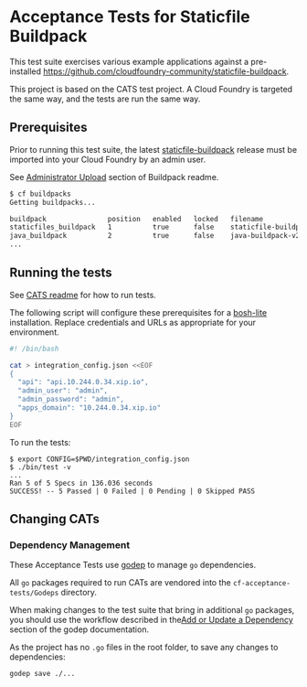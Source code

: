 Acceptance Tests for Staticfile Buildpack
=========================================

This test suite exercises various example applications against a pre-installed https://github.com/cloudfoundry-community/staticfile-buildpack.

This project is based on the CATS test project. A Cloud Foundry is targeted the same way, and the tests are run the same way.

Prerequisites
-------------

Prior to running this test suite, the latest [staticfile-buildpack](https://github.com/cloudfoundry-community/staticfile-buildpack) release must be imported into your Cloud Foundry by an admin user.

See [Administrator Upload](https://github.com/cloudfoundry-community/staticfile-buildpack#administrator-upload) section of Buildpack readme.

```bash
$ cf buildpacks
Getting buildpacks...

buildpack               position   enabled   locked   filename
staticfiles_buildpack   1          true      false    staticfile-buildpack-v0.4.1.zip
java_buildpack          2          true      false    java-buildpack-v2.4.zip
...
```

Running the tests
-----------------

See [CATS readme](https://github.com/cloudfoundry/cf-acceptance-tests#running-the-tests) for how to run tests.

The following script will configure these prerequisites for a [bosh-lite](https://github.com/cloudfoundry/bosh-lite) installation. Replace credentials and URLs as appropriate for your environment.

```bash
#! /bin/bash

cat > integration_config.json <<EOF
{
  "api": "api.10.244.0.34.xip.io",
  "admin_user": "admin",
  "admin_password": "admin",
  "apps_domain": "10.244.0.34.xip.io"
}
EOF
```

To run the tests:

```
$ export CONFIG=$PWD/integration_config.json
$ ./bin/test -v
...
Ran 5 of 5 Specs in 136.036 seconds
SUCCESS! -- 5 Passed | 0 Failed | 0 Pending | 0 Skipped PASS
```

Changing CATs
-------------

### Dependency Management

These Acceptance Tests use [godep](https://github.com/tools/godep) to manage `go` dependencies.

All `go` packages required to run CATs are vendored into the `cf-acceptance-tests/Godeps` directory.

When making changes to the test suite that bring in additional `go` packages, you should use the workflow described in the[Add or Update a Dependency](https://github.com/tools/godep#add-or-update-a-dependency) section of the godep documentation.

As the project has no `.go` files in the root folder, to save any changes to dependencies:

```bash
godep save ./...
```
